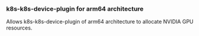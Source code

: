 ### k8s-k8s-device-plugin for arm64 architecture

Allows k8s-k8s-device-plugin of arm64 architecture to allocate  NVIDIA GPU resources.
